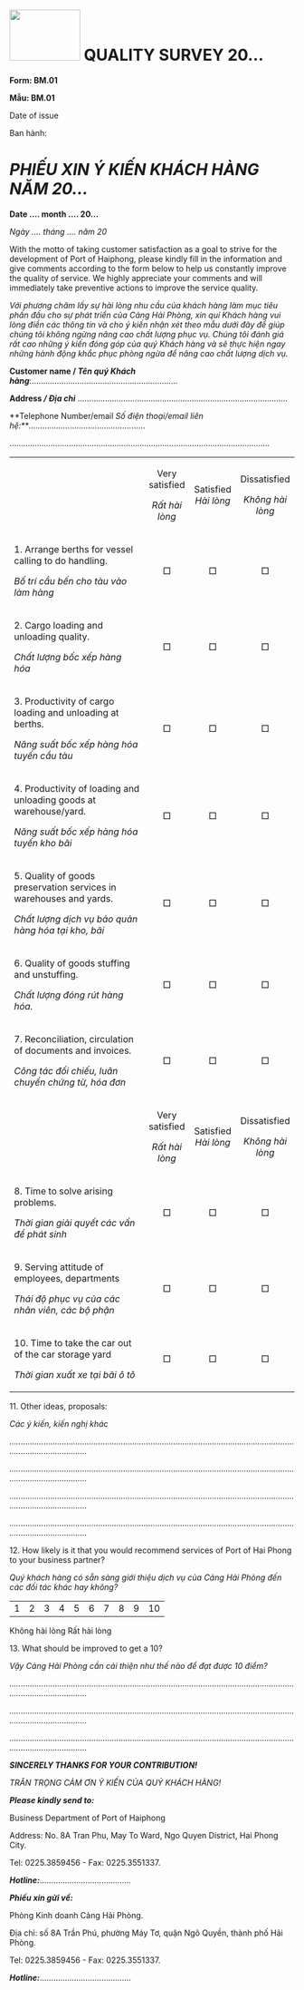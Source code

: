 #  <img src="media/image1.png" style="width:1.30208in;height:0.9375in" /> QUALITY SURVEY 20…

**Form: BM.01**

**Mẫu: BM.01**

Date of issue

Ban hành:

#  *PHIẾU XIN Ý KIẾN KHÁCH HÀNG NĂM 20…*

**Date …. month .... 20…**

*Ngày …. tháng …. năm 20*

With the motto of taking customer satisfaction as a goal to strive for
the development of Port of Haiphong, please kindly fill in the
information and give comments according to the form below to help us
constantly improve the quality of service. We highly appreciate your
comments and will immediately take preventive actions to improve the
service quality.

*Với phương châm lấy sự hài lòng nhu cầu của khách hàng làm mục tiêu
phấn đấu cho sự phát triển của Cảng Hải Phòng, xin quí Khách hàng vui
lòng điền các thông tin và cho ý kiến nhận xét theo mẫu dưới đây để giúp
chúng tôi không ngừng nâng cao chất lượng phục vụ. Chúng tôi đánh giá
rất cao những ý kiến đóng góp của quý Khách hàng và sẽ thực hiện ngay
những hành động khắc phục phòng ngừa để nâng cao chất lượng dịch vụ.*

**Customer name / *Tên quý Khách hàng***:……………………………………………………….

**Address */ Địa chỉ*** ………………………………………………………………………………..

**Telephone Number/email *Số điện thoại/email liên
hệ:****………………………………………*……

……………………………………………………………………………………………………

<table>
<colgroup>
<col style="width: 52%" />
<col style="width: 16%" />
<col style="width: 13%" />
<col style="width: 17%" />
</colgroup>
<tbody>
<tr>
<td></td>
<td style="text-align: center;"><p>Very satisfied</p>
<p><em>Rất hài lòng</em></p></td>
<td style="text-align: center;">Satisfied <em>Hài lòng</em></td>
<td style="text-align: center;"><p>Dissatisfied</p>
<p><em>Không hài lòng</em></p></td>
</tr>
<tr>
<td><p>1. Arrange berths for vessel calling to do handling.</p>
<p><em>Bố trí cầu bến cho tàu vào làm hàng</em></p></td>
<td style="text-align: center;">□</td>
<td style="text-align: center;">□</td>
<td style="text-align: center;">□</td>
</tr>
<tr>
<td style="text-align: left;"><p>2. Cargo loading and unloading
quality.</p>
<p><em>Chất lượng bốc xếp hàng hóa</em></p></td>
<td style="text-align: center;">□</td>
<td style="text-align: center;">□</td>
<td style="text-align: center;">□</td>
</tr>
<tr>
<td style="text-align: left;"><p>3. Productivity of cargo loading and
unloading at berths.</p>
<p><em>Năng suất bốc xếp hàng hóa tuyến cầu tàu</em></p></td>
<td style="text-align: center;">□</td>
<td style="text-align: center;">□</td>
<td style="text-align: center;">□</td>
</tr>
<tr>
<td style="text-align: left;"><p>4. Productivity of loading and
unloading goods at warehouse/yard.</p>
<p><em>Năng suất bốc xếp hàng hóa tuyến kho bãi</em></p></td>
<td style="text-align: center;">□</td>
<td style="text-align: center;">□</td>
<td style="text-align: center;">□</td>
</tr>
<tr>
<td><p>5. Quality of goods preservation services in warehouses and
yards.</p>
<p><em>Chất lượng dịch vụ bảo quản hàng hóa tại kho, bãi</em></p></td>
<td style="text-align: center;">□</td>
<td style="text-align: center;">□</td>
<td style="text-align: center;">□</td>
</tr>
<tr>
<td style="text-align: left;"><p>6. Quality of goods stuffing and
unstuffing.</p>
<p><em>Chất lượng đóng rút hàng hóa.</em></p></td>
<td style="text-align: center;">□</td>
<td style="text-align: center;">□</td>
<td style="text-align: center;">□</td>
</tr>
<tr>
<td><p>7. Reconciliation, circulation of documents and invoices.</p>
<p><em>Công tác đối chiếu, luân chuyển chứng từ, hóa đơn</em></p></td>
<td style="text-align: center;">□</td>
<td style="text-align: center;">□</td>
<td style="text-align: center;">□</td>
</tr>
<tr>
<td style="text-align: left;"></td>
<td style="text-align: center;"><p>Very satisfied</p>
<p><em>Rất hài lòng</em></p></td>
<td style="text-align: center;">Satisfied <em>Hài lòng</em></td>
<td style="text-align: center;"><p>Dissatisfied</p>
<p><em>Không hài lòng</em></p></td>
</tr>
<tr>
<td style="text-align: left;"><p>8. Time to solve arising problems.</p>
<p><em>Thời gian giải quyết các vấn đề phát sinh</em></p></td>
<td style="text-align: center;">□</td>
<td style="text-align: center;">□</td>
<td style="text-align: center;">□</td>
</tr>
<tr>
<td style="text-align: left;"><p>9. Serving attitude of employees,
departments</p>
<p><em>Thái độ phục vụ của các nhân viên, các bộ phận</em></p></td>
<td style="text-align: center;">□</td>
<td style="text-align: center;">□</td>
<td style="text-align: center;">□</td>
</tr>
<tr>
<td style="text-align: left;"><p>10. Time to take the car out of the car
storage yard</p>
<p><em>Thời gian xuất xe tại bãi ô tô</em></p></td>
<td style="text-align: center;">□</td>
<td style="text-align: center;">□</td>
<td style="text-align: center;">□</td>
</tr>
</tbody>
</table>

11\. Other ideas, proposals:

*Các ý kiến, kiến nghị khác*

*...............................................................................................................................................................*

*...............................................................................................................................................................*

*...............................................................................................................................................................*

*...............................................................................................................................................................*

12\. How likely is it that you would recommend services of Port of Hai
Phong to your business partner?

*Quý khách hàng có sẵn sàng giới thiệu dịch vụ của Cảng Hải Phòng đến
các đối tác khác hay không?*

|     |     |     |     |     |     |     |     |     |     |
|:---:|:---:|:---:|:---:|:---:|:---:|:---:|:---:|:---:|:---:|
|  1  |  2  |  3  |  4  |  5  |  6  |  7  |  8  |  9  | 10  |

Không hài lòng Rất hài lòng

13\. What should be improved to get a 10?

*Vậy Cảng Hải Phòng cần cải thiện như thế nào để đạt được 10 điểm?*

*...............................................................................................................................................................*

*...............................................................................................................................................................*

*...............................................................................................................................................................*

***SINCERELY THANKS FOR YOUR CONTRIBUTION!***

*TRÂN TRỌNG CẢM ƠN Ý KIẾN CỦA QUÝ KHÁCH HÀNG!*

***Please kindly send to:***

Business Department of Port of Haiphong

Address: No. 8A Tran Phu, May To Ward, Ngo Quyen District, Hai Phong
City.

Tel: 0225.3859456 - Fax: 0225.3551337.

***Hotline:***………………………………….

***Phiếu xin gửi về:***

Phòng Kinh doanh Cảng Hải Phòng.

Địa chỉ: số 8A Trần Phú, phường Máy Tơ, quận Ngô Quyền, thành phố Hải
Phòng.

Tel: 0225.3859456 - Fax: 0225.3551337.

***Hotline:***………………………………....
